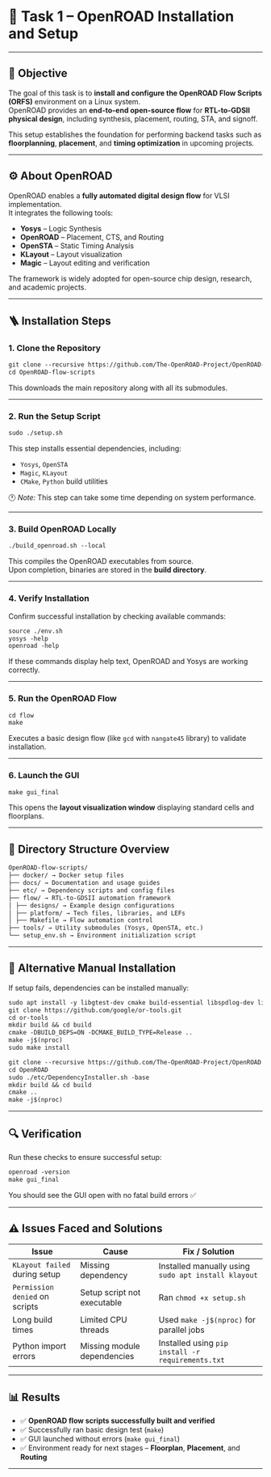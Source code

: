 
# 🧱 Task 1 – OpenROAD Installation and Setup

---

## 🎯 Objective
The goal of this task is to **install and configure the OpenROAD Flow Scripts (ORFS)** environment on a Linux system.  
OpenROAD provides an **end-to-end open-source flow** for **RTL-to-GDSII physical design**, including synthesis, placement, routing, STA, and signoff.

This setup establishes the foundation for performing backend tasks such as **floorplanning**, **placement**, and **timing optimization** in upcoming projects.

---

## ⚙️ About OpenROAD
OpenROAD enables a **fully automated digital design flow** for VLSI implementation.  
It integrates the following tools:

- **Yosys** – Logic Synthesis  
- **OpenROAD** – Placement, CTS, and Routing  
- **OpenSTA** – Static Timing Analysis  
- **KLayout** – Layout visualization  
- **Magic** – Layout editing and verification  

The framework is widely adopted for open-source chip design, research, and academic projects.

---

## 🪜 Installation Steps

### **1. Clone the Repository**
```txt
git clone --recursive https://github.com/The-OpenROAD-Project/OpenROAD-flow-scripts
cd OpenROAD-flow-scripts
```

This downloads the main repository along with all its submodules.

---

### **2. Run the Setup Script**
```txt
sudo ./setup.sh
```

This step installs essential dependencies, including:

- `Yosys`, `OpenSTA`
- `Magic`, `KLayout`
- `CMake`, `Python` build utilities  

🕐 *Note:* This step can take some time depending on system performance.

---

### **3. Build OpenROAD Locally**
```txt
./build_openroad.sh --local
```

This compiles the OpenROAD executables from source.  
Upon completion, binaries are stored in the **build directory**.

---

### **4. Verify Installation**
Confirm successful installation by checking available commands:
```txt
source ./env.sh
yosys -help
openroad -help
```

If these commands display help text, OpenROAD and Yosys are working correctly.

---

### **5. Run the OpenROAD Flow**
```txt
cd flow
make
```

Executes a basic design flow (like `gcd` with `nangate45` library) to validate installation.

---

### **6. Launch the GUI**
```txt
make gui_final
```

This opens the **layout visualization window** displaying standard cells and floorplans.

---

## 📁 Directory Structure Overview
```txt
OpenROAD-flow-scripts/
├── docker/ → Docker setup files
├── docs/ → Documentation and usage guides
├── etc/ → Dependency scripts and config files
├── flow/ → RTL-to-GDSII automation framework
│ ├── designs/ → Example design configurations
│ ├── platform/ → Tech files, libraries, and LEFs
│ ├── Makefile → Flow automation control
├── tools/ → Utility submodules (Yosys, OpenSTA, etc.)
└── setup_env.sh → Environment initialization script
```


---

## 🔧 Alternative Manual Installation
If setup fails, dependencies can be installed manually:
```txt
sudo apt install -y libgtest-dev cmake build-essential libspdlog-dev liblemon-dev
git clone https://github.com/google/or-tools.git
cd or-tools
mkdir build && cd build
cmake -DBUILD_DEPS=ON -DCMAKE_BUILD_TYPE=Release ..
make -j$(nproc)
sudo make install

git clone --recursive https://github.com/The-OpenROAD-Project/OpenROAD.git
cd OpenROAD
sudo ./etc/DependencyInstaller.sh -base
mkdir build && cd build
cmake ..
make -j$(nproc)
```


---

## 🔍 Verification
Run these checks to ensure successful setup:
```txt
openroad -version
make gui_final
```


You should see the GUI open with no fatal build errors ✅  

---

## ⚠️ Issues Faced and Solutions

| **Issue** | **Cause** | **Fix / Solution** |
|------------|------------|---------------------|
| `KLayout failed` during setup | Missing dependency | Installed manually using `sudo apt install klayout` |
| `Permission denied` on scripts | Setup script not executable | Ran `chmod +x setup.sh` |
| Long build times | Limited CPU threads | Used `make -j$(nproc)` for parallel jobs |
| Python import errors | Missing module dependencies | Installed using `pip install -r requirements.txt` |

---

## 📊 Results
- ✅ **OpenROAD flow scripts successfully built and verified**  
- ✅ Successfully ran basic design test (`make`)  
- ✅ GUI launched without errors (`make gui_final`)  
- ✅ Environment ready for next stages – **Floorplan**, **Placement**, and **Routing**

---

